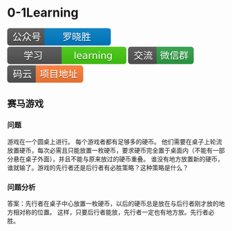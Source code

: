 # 0-1Learning

![alt text](../../static/common/svg/luoxiaosheng.svg "公众号")
![alt text](../../static/common/svg/luoxiaosheng_learning.svg "学习")
![alt text](../../static/common/svg/luoxiaosheng_wechat.svg "微信")
![alt text](../../static/common/svg/luoxiaosheng_gitee.svg "码云")

## 赛马游戏

### 问题
游戏在一个圆桌上进行。
每个游戏者都有足够多的硬币。
他们需要在桌子上轮流放置硬币，每次必需且只能放置一枚硬币，要求硬币完全置于桌面内（不能有一部分悬在桌子外面），并且不能与原来放过的硬币重叠。
谁没有地方放置新的硬币，谁就输了。游戏的先行者还是后行者有必胜策略？这种策略是什么？


### 问题分析

  答案：先行者在桌子中心放置一枚硬币，以后的硬币总是放在与后行者刚才放的地方相对称的位置。
  这样，只要后行者能放，先行者一定也有地方放。先行者必胜。